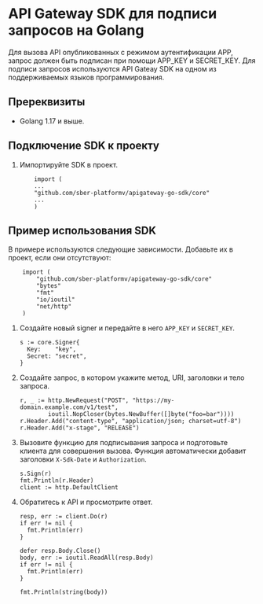 # API Gateway SDK для подписи запросов на Golang

Для вызова API опубликованных c режимом аутентификации APP, запрос должен быть подписан при помощи APP_KEY и SECRET_KEY.
Для подписи запросов используются API Gateay SDK на одном из поддерживаемых языков программирования.

## Пререквизиты

* Golang 1.17 и выше.

## Подключение SDK к проекту

1. Импортируйте SDK в проект.
    ```golang
        import (
        ...
        "github.com/sber-platformv/apigateway-go-sdk/core"
        ...
    	)
    ```

## Пример использования SDK

В примере используются следующие зависимости. Добавьте их в проект, если они отсутствуют:

```golang
    import (
        "github.com/sber-platformv/apigateway-go-sdk/core"
        "bytes"
        "fmt"
        "io/ioutil"
        "net/http"
    )
```

1. Создайте новый signer и передайте в него `APP_KEY` и `SECRET_KEY`.
    ```golang
    s := core.Signer{
      Key:    "key",
      Secret: "secret",
    }
    ```

2. Создайте запрос, в котором укажите метод, URI, заголовки и тело запроса.
    ```golang
    r, _ := http.NewRequest("POST", "https://my-domain.example.com/v1/test",
            ioutil.NopCloser(bytes.NewBuffer([]byte("foo=bar"))))
    r.Header.Add("content-type", "application/json; charset=utf-8")
    r.Header.Add("x-stage", "RELEASE")
    ```
  
3. Вызовите функцию для подписывания запроса и подготовьте клиента для совершения вызова. Функция автоматически добавит заголовки `X-Sdk-Date` и `Authorization`.
    ```golang
    s.Sign(r)
    fmt.Println(r.Header)
    client := http.DefaultClient
    ```

4. Обратитесь к API и просмотрите ответ.
    ```golang
    resp, err := client.Do(r)
    if err != nil {
      fmt.Println(err)
    }

    defer resp.Body.Close()
    body, err := ioutil.ReadAll(resp.Body)
    if err != nil {
      fmt.Println(err)
    }

    fmt.Println(string(body))
    ```

